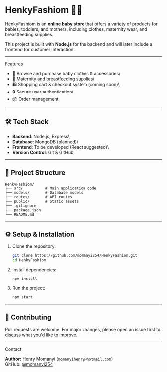 # HenkyFashiom 👶🛒

HenkyFashiom is an **online baby store** that offers a variety of
products for babies, toddlers, and mothers, including clothes, maternity
wear, and breastfeeding supplies.

This project is built with **Node.js** for the backend and will later
include a frontend for customer interaction.

------------------------------------------------------------------------

 Features

-   👗 Browse and purchase baby clothes & accessories\
-   🤱 Maternity and breastfeeding supplies\
-   🛍️ Shopping cart & checkout system (coming soon)\
-   🔒 Secure user authentication\
-   📦 Order management

------------------------------------------------------------------------

## 🛠️ Tech Stack

-   **Backend**: Node.js, Express\
-   **Database**: MongoDB (planned)\
-   **Frontend**: To be developed (React suggested)\
-   **Version Control**: Git & GitHub

------------------------------------------------------------------------

## 📂 Project Structure

    HenkyFashiom/
    ├── src/          # Main application code
    ├── models/       # Database models
    ├── routes/       # API routes
    ├── public/       # Static assets
    ├── .gitignore
    ├── package.json
    └── README.md

------------------------------------------------------------------------

## ⚙️ Setup & Installation

1.  Clone the repository:

    ``` bash
    git clone https://github.com/momanyi254/HenkyFashiom.git
    cd HenkyFashiom
    ```

2.  Install dependencies:

    ``` bash
    npm install
    ```

3.  Run the project:

    ``` bash
    npm start
    ```

------------------------------------------------------------------------

## 🤝 Contributing

Pull requests are welcome. For major changes, please open an issue first
to discuss what you'd like to improve.

------------------------------------------------------------------------

 Contact

**Author:** Henry Momanyi (`momanyihenry@hotmail.com`)\
GitHub: [@momanyi254](https://github.com/momanyi254)
